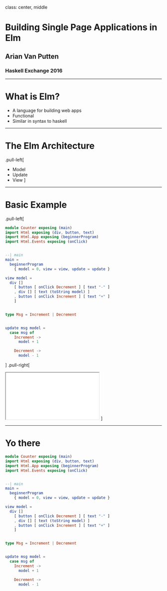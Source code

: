 



class: center, middle


# Building Single Page Applications in Elm 
## Arian Van Putten
### Haskell Exchange 2016

---
# What is Elm?

* A language for building web apps
* Functional
* Similar in syntax to haskell



---

# The Elm Architecture
.pull-left[
* Model
* Update
* View
]

---

# Basic Example

.pull-left[
```elm
module Counter exposing (main)
import Html exposing (div, button, text)
import Html.App exposing (beginnerProgram)
import Html.Events exposing (onClick)


--| main
main =
  beginnerProgram 
    { model = 0, view = view, update = update }

view model =
  div []
    [ button [ onClick Decrement ] [ text "-" ]
    , div [] [ text (toString model) ]
    , button [ onClick Increment ] [ text "+" ]
    ]


type Msg = Increment | Decrement


update msg model =
  case msg of
    Increment ->
      model + 1

    Decrement ->
      model - 1
```
]
.pull-right[

<iframe class="executed" src="code/Counter.elm.html"></iframe>
]

---

# Yo  there
```elm
module Counter exposing (main)
import Html exposing (div, button, text)
import Html.App exposing (beginnerProgram)
import Html.Events exposing (onClick)


--| main
main =
  beginnerProgram 
    { model = 0, view = view, update = update }

view model =
  div []
    [ button [ onClick Decrement ] [ text "-" ]
    , div [] [ text (toString model) ]
    , button [ onClick Increment ] [ text "+" ]
    ]


type Msg = Increment | Decrement


update msg model =
  case msg of
    Increment ->
      model + 1

    Decrement ->
      model - 1
```
